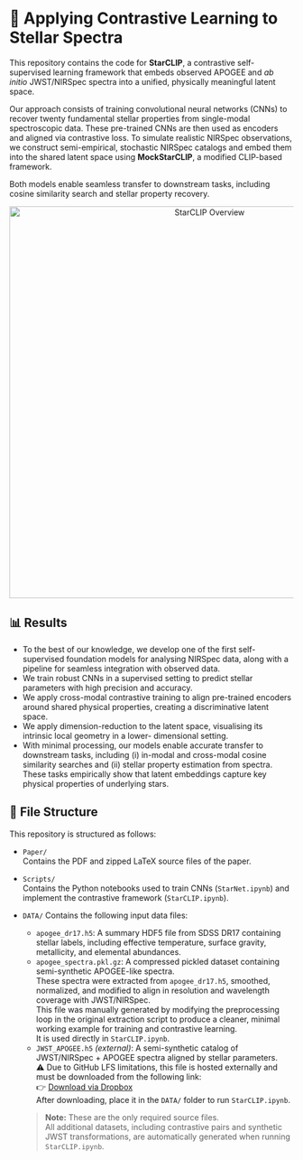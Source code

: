 # 🌌 Applying Contrastive Learning to Stellar Spectra

This repository contains the code for **StarCLIP**, a contrastive self-supervised learning framework that embeds observed APOGEE and *ab initio* JWST/NIRSpec spectra into a unified, physically meaningful latent space.

Our approach consists of training convolutional neural networks (CNNs) to recover twenty fundamental stellar properties from single-modal spectroscopic data. These pre-trained CNNs are then used as encoders and aligned via contrastive loss. To simulate realistic NIRSpec observations, we construct semi-empirical, stochastic NIRSpec catalogs and embed them into the shared latent space using **MockStarCLIP**, a modified CLIP-based framework.

Both models enable seamless transfer to downstream tasks, including cosine similarity search and stellar property recovery.

<p align="center">
  <img width="694" alt="StarCLIP Overview" src="https://github.com/user-attachments/assets/ba0d867e-eb4d-4f27-95ed-507f7a5d9706" />
</p>

## 📊 Results
- To the best of our knowledge, we develop one of the first self-supervised foundation models for analysing NIRSpec data, along with a pipeline for seamless integration with observed data.
- We train robust CNNs in a supervised setting to predict stellar parameters with high precision and accuracy.
- We apply cross-modal contrastive training to align pre-trained encoders around shared physical properties, creating a discriminative latent space.
-  We apply dimension-reduction to the latent space, visualising its intrinsic local geometry in a lower- dimensional setting.
-  With minimal processing, our models enable accurate transfer to downstream tasks, including (i) in-modal and cross-modal cosine similarity searches and (ii) stellar property estimation from spectra. These tasks empirically show that latent embeddings capture key physical properties of underlying stars.

## 📁 File Structure

This repository is structured as follows:

- `Paper/`  
  Contains the PDF and zipped LaTeX source files of the paper.

- `Scripts/`  
  Contains the Python notebooks used to train CNNs (`StarNet.ipynb`) and implement the contrastive framework (`StarCLIP.ipynb`).

- `DATA/`
  Contains the following input data files:
  - `apogee_dr17.h5`: A summary HDF5 file from SDSS DR17 containing stellar labels, including effective temperature, surface gravity, metallicity, and elemental abundances.
  - `apogee_spectra.pkl.gz`: A compressed pickled dataset containing semi-synthetic APOGEE-like spectra.  
  These spectra were extracted from `apogee_dr17.h5`, smoothed, normalized, and modified to align in resolution and wavelength coverage with JWST/NIRSpec.  
  This file was manually generated by modifying the preprocessing loop in the original extraction script to produce a cleaner, minimal working example for training and contrastive learning.  
  It is used directly in `StarCLIP.ipynb`.
  -  `JWST_APOGEE.h5` *(external)*: A semi-synthetic catalog of JWST/NIRSpec + APOGEE spectra aligned by stellar parameters.  
  ⚠️ Due to GitHub LFS limitations, this file is hosted externally and must be downloaded from the following link:  
  👉 [Download via Dropbox](https://www.dropbox.com/s/your-shared-link-here)  
  After downloading, place it in the `DATA/` folder to run `StarCLIP.ipynb`.

  > **Note:** These are the only required source files.  
  > All additional datasets, including contrastive pairs and synthetic JWST transformations, are automatically generated when running `StarCLIP.ipynb`.
